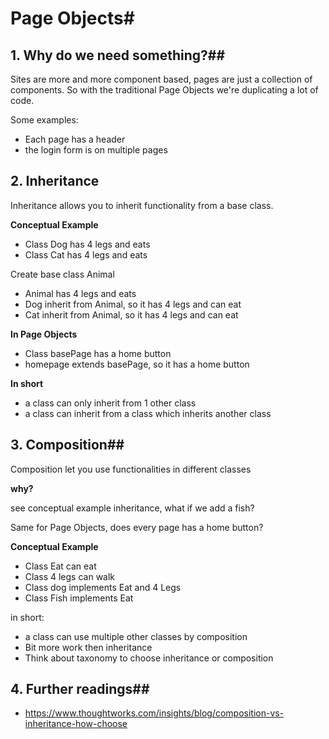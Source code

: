 # Page Objects#



## 1. Why do we need something?##

Sites are more and more component based, pages are just a collection of components. So with the traditional Page Objects we're duplicating a lot of code.

Some examples:

- Each page has a header
- the login form is on multiple pages

## 2. Inheritance ##

Inheritance allows you to inherit functionality from a base class.

 **Conceptual Example**

- Class Dog has 4 legs and eats
- Class Cat has 4 legs and eats

Create base class Animal

- Animal has 4 legs and eats
- Dog inherit from Animal, so it has 4 legs and can eat
- Cat inherit from Animal, so it has 4 legs and can eat

**In Page Objects**

* Class basePage has a home button
* homepage extends basePage, so it has a home button

**In short**

- a class can only inherit from 1 other class
- a class can inherit from a class which inherits another class

## 3. Composition##

Composition let you use functionalities in different classes

**why?**

see conceptual example inheritance, what if we add a fish?

Same for Page Objects, does every page has a home button?

 **Conceptual Example**

- Class Eat can eat
- Class 4 legs can walk
- Class dog implements Eat and 4 Legs
- Class Fish implements Eat 

in short: 

* a class can use multiple other classes by composition
* Bit more work then inheritance
* Think about taxonomy to choose inheritance or composition 

## 4. Further readings##

- https://www.thoughtworks.com/insights/blog/composition-vs-inheritance-how-choose













